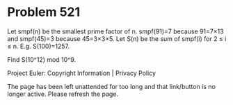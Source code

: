#   Problem 521

   Let smpf(n) be the smallest prime factor of n.
   smpf(91)=7 because 91=7×13 and smpf(45)=3 because 45=3×3×5.
   Let S(n) be the sum of smpf(i) for 2 ≤ i ≤ n.
   E.g. S(100)=1257.

   Find S(10^12) mod 10^9.

   Project Euler: Copyright Information | Privacy Policy

   The page has been left unattended for too long and that link/button is no
   longer active. Please refresh the page.
